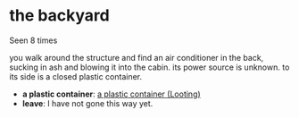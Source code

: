 # the backyard

Seen 8 times

you walk around the structure and find an air conditioner in the back, sucking in ash and blowing it into the cabin. its power source is unknown. to its side is a closed plastic container.

- **a plastic container**: [a plastic container (Looting)](a-plastic-container--Looting--Ns92lme.md)
- **leave**: I have not gone this way yet.
